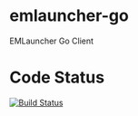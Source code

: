 # emlauncher-go
EMLauncher Go Client

# Code Status
[![Build Status](https://travis-ci.org/hirokazumiyaji/emlauncher-go.svg)](https://travis-ci.org/hirokazumiyaji/emlauncher-go)
